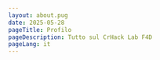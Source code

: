 ```yaml
---
layout: about.pug
date: 2025-05-28
pageTitle: Profilo
pageDescription: Tutto sul CrHack Lab F4D
pageLang: it
---
```


<!-- Content comes from Pug file and collections -->

